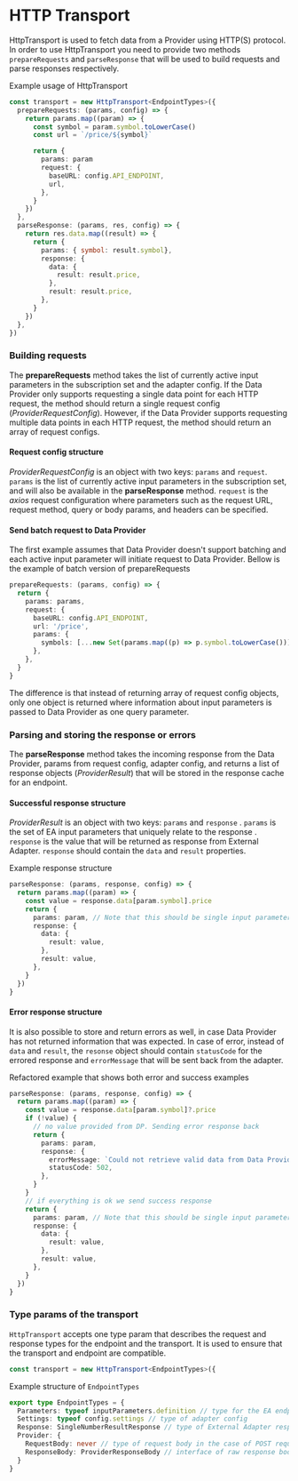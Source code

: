 # HTTP Transport

HttpTransport is used to fetch data from a Provider using HTTP(S) protocol. In order to use HttpTransport you need to provide two methods `prepareRequests` and `parseResponse` that will be used to build requests and parse responses respectively.

Example usage of HttpTransport

```typescript
const transport = new HttpTransport<EndpointTypes>({
  prepareRequests: (params, config) => {
    return params.map((param) => {
      const symbol = param.symbol.toLowerCase()
      const url = `/price/${symbol}`

      return {
        params: param
		request: {
          baseURL: config.API_ENDPOINT,
          url,
        },
      }
    })
  },
  parseResponse: (params, res, config) => {
    return res.data.map((result) => {
      return {
        params: { symbol: result.symbol},
        response: {
          data: {
            result: result.price,
          },
          result: result.price,
        },
      }
    })
  },
})
```

### Building requests

The **prepareRequests** method takes the list of currently active input parameters in the subscription set and the adapter config. If the Data Provider only supports requesting a single data point for each HTTP request, the method should return a single request config (_ProviderRequestConfig_). However, if the Data Provider supports requesting multiple data points in each HTTP request, the method should return an array of request configs.

#### Request config structure

_ProviderRequestConfig_ is an object with two keys: `params` and `request`. `params` is the list of currently active input parameters in the subscription set, and will also be available in the **parseResponse** method. `request` is the _axios_ request configuration where parameters such as the request URL, request method, query or body params, and headers can be specified.

#### Send batch request to Data Provider

The first example assumes that Data Provider doesn't support batching and each active input parameter will initiate request to Data Provider. Bellow is the example of batch version of prepareRequests

```typescript
prepareRequests: (params, config) => {
  return {
    params: params,
    request: {
      baseURL: config.API_ENDPOINT,
      url: '/price',
      params: {
        symbols: [...new Set(params.map((p) => p.symbol.toLowerCase()))].join(','),
      },
    },
  }
}
```

The difference is that instead of returning array of request config objects, only one object is returned where information about input parameters is passed to Data Provider as one query parameter.

### Parsing and storing the response or errors

The **parseResponse** method takes the incoming response from the Data Provider, params from request config, adapter config, and returns a list of response objects (_ProviderResult_) that will be stored in the response cache for an endpoint.

#### Successful response structure

_ProviderResult_ is an object with two keys: `params` and `response` . `params` is the set of EA input parameters that uniquely relate to the response . `response` is the value that will be returned as response from External Adapter. `response` should contain the `data` and `result` properties.

Example response structure

```typescript
parseResponse: (params, response, config) => {
  return params.map((param) => {
    const value = response.data[param.symbol].price
    return {
      params: param, // Note that this should be single input parameter, not the params array above
      response: {
        data: {
          result: value,
        },
        result: value,
      },
    }
  })
}
```

#### Error response structure

It is also possible to store and return errors as well, in case Data Provider has not returned information that was expected. In case of error, instead of `data` and `result`, the `resonse` object should contain `statusCode` for the errored response and `errorMessage` that will be sent back from the adapter.

Refactored example that shows both error and success examples

```typescript
parseResponse: (params, response, config) => {
  return params.map((param) => {
    const value = response.data[param.symbol]?.price
    if (!value) {
      // no value provided from DP. Sending error response back
      return {
        params: param,
        response: {
          errorMessage: `Could not retrieve valid data from Data Provider for symbol ${param.symbol}`,
          statusCode: 502,
        },
      }
    }
    // if everything is ok we send success response
    return {
      params: param, // Note that this should be single input parameter, not the params array above
      response: {
        data: {
          result: value,
        },
        result: value,
      },
    }
  })
}
```

### Type params of the transport

`HttpTransport` accepts one type param that describes the request and response types for the endpoint and the transport. It is used to ensure that the transport and endpoint are compatible.

```typescript
const transport = new HttpTransport<EndpointTypes>({
```

Example structure of `EndpointTypes`

```typescript
export type EndpointTypes = {
  Parameters: typeof inputParameters.definition // type for the EA endpoint input parameters
  Settings: typeof config.settings // type of adapter config
  Response: SingleNumberResultResponse // type of External Adapter response. `SingleNumberResultResponse` is a built in type that indicates that both `data` and `result` are numbers
  Provider: {
    RequestBody: never // type of request body in the case of POST requests. This is usually `never` for GET requests, and is *not* the same as query params
    ResponseBody: ProviderResponseBody // interface of raw response body from Data Provider
  }
}
```
